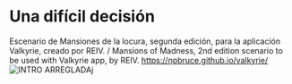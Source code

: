 # Una difícil decisión
Escenario de Mansiones de la locura, segunda edición, para la aplicación Valkyrie, creado por REIV. / Mansions of Madness, 2nd edition scenario to be used with Valkyrie app, by REIV.
https://npbruce.github.io/valkyrie/
![INTRO ARREGLADAj](https://user-images.githubusercontent.com/41538948/192097151-30645b7c-3fcd-4595-9c5b-0d672bb5c194.png)
